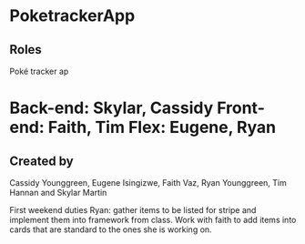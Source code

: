 # PoketrackerApp

## Roles

Poké tracker ap

Back-end: Skylar, Cassidy
Front-end: Faith, Tim
Flex: Eugene, Ryan
=======
## Created by
Cassidy Younggreen, Eugene Isingizwe, Faith Vaz, Ryan Younggreen, Tim Hannan and Skylar Martin

First weekend duties Ryan: gather items to be listed for stripe and implement them into framework from class. Work with faith to add items into cards that are standard to the ones she is working on.

